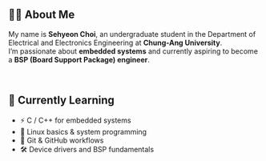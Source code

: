 ## 👨‍💻 About Me  

My name is **Sehyeon Choi**, an undergraduate student in the Department of Electrical and Electronics Engineering at **Chung-Ang University**.  
I’m passionate about **embedded systems** and currently aspiring to become a **BSP (Board Support Package) engineer**.  

<br>

## 🌱 Currently Learning  
- ⚡ C / C++ for embedded systems  
- 🐧 Linux basics & system programming  
- 🔧 Git & GitHub workflows  
- 🛠️ Device drivers and BSP fundamentals  
